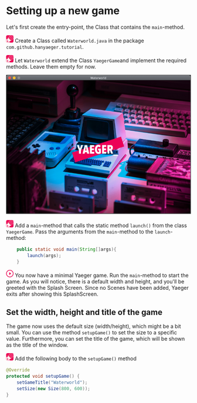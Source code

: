 # Setting up a new game

Let's first create the entry-point, the Class that contains the `main`-method.

![Edit](images/edit.png) Create a Class called `Waterworld.java` in the package `com.github.hanyaeger.tutorial`.

![Edit](images/edit.png)  Let `Waterworld` extend the Class `YaegerGame`and implement the required methods. Leave them empty for now.

![Yaeger Splash Screen](images/game/splash.png)

![Edit](images/edit.png) Add a `main`-method that calls the static method `launch()` from the class `YaegerGame`. Pass the arguments
from the `main`-method to the `launch`-method:

```java
    public static void main(String[]args){
        launch(args);
    }
```

![Run](images/play.png) You now have a minimal Yaeger game. Run the `main`-method to start the game. As you will notice, there
is a default width and height, and you'll be greeted with the Splash Screen. Since no Scenes have been added, Yaeger
exits after showing this SplashScreen.

## Set the width, height and title of the game

The game now uses the default size (width/height), which might be a bit small. You can use the method `setupGame()` to
set the size to a specific value. Furthermore, you can set the title of the game, which will be shown as the title of the
window.

![Edit](images/edit.png) Add the following body to the `setupGame()` method

```java    
@Override
protected void setupGame() {
    setGameTitle("Waterworld");
    setSize(new Size(800, 600));
}
```
